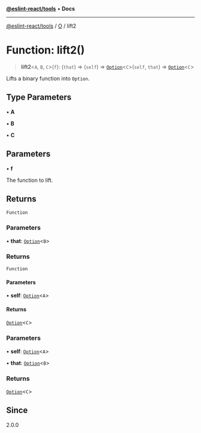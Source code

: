 [**@eslint-react/tools**](../../../README.md) • **Docs**

***

[@eslint-react/tools](../../../README.md) / [O](../README.md) / lift2

# Function: lift2()

> **lift2**\<`A`, `B`, `C`\>(`f`): (`that`) => (`self`) => [`Option`](../type-aliases/Option.md)\<`C`\>(`self`, `that`) => [`Option`](../type-aliases/Option.md)\<`C`\>

Lifts a binary function into `Option`.

## Type Parameters

• **A**

• **B**

• **C**

## Parameters

• **f**

The function to lift.

## Returns

`Function`

### Parameters

• **that**: [`Option`](../type-aliases/Option.md)\<`B`\>

### Returns

`Function`

#### Parameters

• **self**: [`Option`](../type-aliases/Option.md)\<`A`\>

#### Returns

[`Option`](../type-aliases/Option.md)\<`C`\>

### Parameters

• **self**: [`Option`](../type-aliases/Option.md)\<`A`\>

• **that**: [`Option`](../type-aliases/Option.md)\<`B`\>

### Returns

[`Option`](../type-aliases/Option.md)\<`C`\>

## Since

2.0.0
